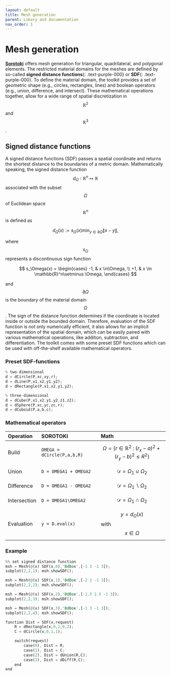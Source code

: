```yaml
---
layout: default
title: Mesh generation
parent: Libary and documentation
nav_order: 1
---
```


<script src="https://cdn.mathjax.org/mathjax/latest/MathJax.js?config=TeX-AMS-MML_HTMLorMML" type="text/javascript"></script> 

<!-- <div align="center"> <img src="./src/mesh.png" width="650"> </div> -->

# Mesh generation
[**Sorotoki**](https://bjcaasenbrood.github.io/SorotokiCode/) offers mesh generation for triangular, quadrilateral, and polygonal elements. The restricted material domains for the meshes are defined by so-called **signed distance functions**{: .text-purple-000} or **SDF**{: .text-purple-000}. To define the material domain, the toolkit provides a set of geometric shape (e.g., circles, rectangles, lines) and boolean operators (e.g., union, difference, and intersect). These mathematical operations together, allow for a wide range of spatial discretization in $$\mathbb{R}^2$$ and $$\mathbb{R}^3$$. 

## Signed distance functions
A signed distance functions (SDF) passes a spatial coordinate and returns the shortest distance to the boundaries of a metric domain. Mathematically speaking, the signed distance function $$d_\Omega: \mathbb{R}^n \mapsto \mathbb{R}$$ associated with the subset $$\Omega$$ of Euclidean space $$\mathbb{R}^n$$ is defined as

$$ d_\Omega(x) := s_\Omega(x) \min_{y \in \partial \Omega} \lVert x - y \rVert,$$ 

where $$s_\Omega$$ represents a discontinuous sign function

$$ s_\Omega(x) = 
\begin{cases}
-1, & x \in\Omega, \\
+1, & x \in \mathbb{R}^n\setminus \Omega,
\end{cases}
$$

and $$\partial \Omega$$ is the boundary of the material domain $$\Omega$$. The sign of the distance function determines if the coordinate is located inside or outside the bounded domain. Therefore, evaluation of the SDF function is not only numerically efficient, it also allows for an implicit representation of the spatial domain, which can be easily paired with various mathematical operations, like addition, subtraction, and differentiation. The toolkit comes with some preset SDF functions which can be used with off-the-shelf available mathematical operators.

### Preset SDF-functions
```rust
% two-dimensional
d = dCircle(P,xc,xy,r);
d = dLine(P,x1,x2,y1,y2);
d = dRectangle(P,x1,x2,y1,y2);

% three-dimensional
d = dCube(P,x1,x2,y1,y2,z1,z2);
d = dSphere(P,xc,yc,zc,r);
d = dCuboid(P,a,b,c);
```


### Mathematical operators

| Operation   | SOROTOKI     | Math  |
|:-------------|:------------------|:------|
| Build    | `OMEGA = dCircle(P,a,b,R)` | $$\Omega = \left\{r\in \mathbb{R}^2 \; : \; (r_x-a)^2 + (r_y - b)^2 \le R^2 \right\} $$ |
| Union    | `D = OMEGA1 + OMEGA2` | $$\mathcal{D} = \Omega_1 \cup \Omega_2$$  |
| Difference    | `D = OMEGA1 - OMEGA2` | $$\mathcal{D} = \Omega_1  \backslash \Omega_2$$  |
| Intersection    | `D = OMEGA1\OMEGA2` | $$\mathcal{D} = \Omega_1 \cap \Omega_2$$  |
| Evaluation    | `y = D.eval(x)` | $$y = d_\Omega(x)$$ with $$x\in \Omega$$ |


### Example

```rust
%% set signed distance function
msh = Mesh(@(x) SDF(x,0),'BdBox',[-1 3 -1 3]);
subplot(2,2,1); msh.showSDF();

msh = Mesh(@(x) SDF(x,1),'BdBox',[-2 2 -1 3]);
subplot(2,2,2); msh.showSDF();

msh = Mesh(@(x) SDF(x,2),'BdBox',[-1.5 2.5 -1 3]);
subplot(2,2,3); msh.showSDF();

msh = Mesh(@(x) SDF(x,3),'BdBox',[-1 3 -1 3]);
subplot(2,2,4); msh.showSDF();

function Dist = SDF(x,request)
    R = dRectangle(x,0,2,0,2);
    C = dCircle(x,0,1,1);

    switch(request)
        case(0), Dist = R;
        case(1), Dist = C;
        case(2), Dist = dUnion(R,C);
        case(3), Dist = dDiff(R,C);
    end
end
```
